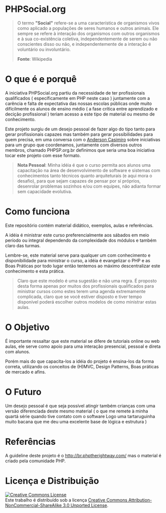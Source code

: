# PHPSocial.org

> O termo **"Social"** refere-se a uma característica de organismos vivos como aplicado a populações de seres humanos e outros animais. Ele sempre se refere à interação dos organismos com outros organismos e à sua co-existência coletiva, independentemente de serem ou não conscientes disso ou não, e independentemente de a interação é voluntário ou involuntário.
> 
> **Fonte**: Wikipedia

# O que é e porquê

A iniciativa PHPSocial.org partiu da necessidade de ter profissionais qualificados ( específicamente em PHP neste caso ) juntamente com a carência e falta de expectativa das nossas escolas públicas onde muito difícilmente os alunos de ensino médio ( a fase crítica entre aprendizado e decição profissional ) teriam acesso a este tipo de material ou mesmo de conhecimento.

Este projeto surgiu de um desejo pessoal de fazer algo do tipo tanto para gerar profissionais capazes mas também para gerar possibilidades para quem precisa, em uma conversa com o [Anderson Casimiro](http://github.com/duodraco "@duodraco") sobre iniciativas para um grupo que coordenamos, juntamente com diversos outros membros, chamado PHPSP.org.br definimos que seria uma boa iniciativa tocar este projeto com esse formato.

> **Nota Pessoal**: Minha idéia é que o curso permita aos alunos uma capacitação na área de desenvolvimento de software e sistemas com conhecimentos tanto técnicos quanto arquiteturais (e aqui mora o desafio), para que sejam capazes de pensar por sí próprios, desenrolar problemas sozinhos e/ou com equipes, não adianta formar sem capacidade evolutiva.

# Como funciona

Este repositório contém material didático, exemplos, aulas e referências. 

A idéia é ministrar este curso preferencialmente aos sábados em meio período ou integral dependendo da complexidade dos módulos e também claro das turmas.

Lembre-se, este material serve para qualquer um com conhecimento e disponibilidade para ministrar o curso, a idéia é evangelizar o PHP e as Boas Práticas por todo lugar então tentemos ao máximo descentralizar este conhecimento e esta prática.

> Claro que este modelo é uma sugestão e não uma regra. É proposto desta forma apenas por muitos dos profissionais qualificados para ministrar cursos como estes terem uma agenda extremamente complicada, claro que se você estiver disposto e tiver tempo disponível poderá escolher outros modelos de como ministrar estas aulas.

# O Objetivo

É importante ressaltar que este material se difere de tutoriais online ou web aulas, ele serve como apoio para uma interação presencial, pessoal e direta com alunos.

Porém mais do que capacita-los a idéia do projeto é ensina-los da forma correta, utilizando os conceitos de (H)MVC, Design Patterns, Boas práticas de mercado e afins. 

# O Futuro

Um desejo pessoal é que seja possível atingir também crianças com uma versão diferenciada deste mesmo material ( o que me remete à minha quartá série quando tive contato com o software Logo uma tartaruguinha muito bacana que me deu uma excelente base de lógica e estrutura )

# Referências

A guideline deste projeto é o http://br.phptherightway.com/ mas o material é criado pela comunidade PHP.

# Licença e Distribuição

<a rel="license" href="http://creativecommons.org/licenses/by-nc-sa/3.0/deed.en_US"><img alt="Creative Commons License" style="border-width:0" src="http://i.creativecommons.org/l/by-nc-sa/3.0/88x31.png" /></a><br />Este trabalho é distribuído sob a licença <a rel="license" href="http://creativecommons.org/licenses/by-nc-sa/3.0/deed.en_US">Creative Commons Attribution-NonCommercial-ShareAlike 3.0 Unported License</a>.
